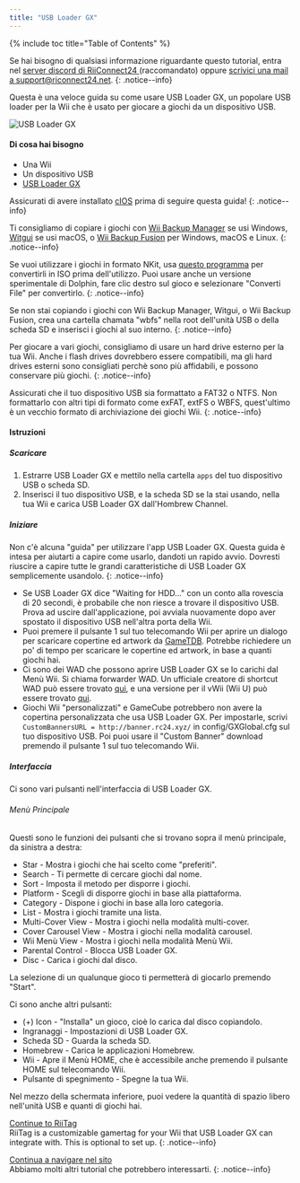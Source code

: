 ```yaml
---
title: "USB Loader GX"
---
```


{% include toc title="Table of Contents" %}

Se hai bisogno di qualsiasi informazione riguardante questo tutorial, entra nel [server discord di RiiConnect24 ](https://discord.gg/rc24)(raccomandato) oppure [scrivici una mail a support@riconnect24.net](mailto:support@riiconnect24.net).
{: .notice--info}

Questa è una veloce guida su come usare USB Loader GX, un popolare USB loader per la Wii che è usato per giocare a giochi da un dispositivo USB.

![USB Loader GX](/images/usbloadergx.png)

#### Di cosa hai bisogno

* Una Wii
* Un dispositivo USB
* [USB Loader GX](https://hbb1.oscwii.org/hbb/usbloader_gx/usbloader_gx.zip)

Assicurati di avere installato [cIOS](/cios) prima di seguire questa guida!
{: .notice--info}

Ti consigliamo di copiare i giochi con [Wii Backup Manager](/wiibackupmanager) se usi Windows, [Witgui](https://desairem.com/wordpress/category/witgui-download/) se usi macOS, o [Wii Backup Fusion](https://github.com/larsenv/Wii-Backup-Fusion) per Windows, macOS e Linux.
{: .notice--info}

Se vuoi utilizzare i giochi in formato NKit, usa [questo programma](https://gbatemp.net/download/nkit.36157/) per convertirli in ISO prima dell'utilizzo. Puoi usare anche un versione sperimentale di Dolphin, fare clic destro sul gioco e selezionare "Converti File" per convertirlo.
{: .notice--info}

Se non stai copiando i giochi con Wii Backup Manager, Witgui, o Wii Backup Fusion, crea una cartella chamata "wbfs" nella root dell'unità USB o della scheda SD e inserisci i giochi al suo interno.
{: .notice--info}

Per giocare a vari giochi, consigliamo di usare un hard drive esterno per la tua Wii. Anche i flash drives dovrebbero essere compatibili, ma gli hard drives esterni sono consigliati perchè sono più affidabili, e possono conservare più giochi.
{: .notice--info}

Assicurati che il tuo dispositivo USB sia formattato a FAT32 o NTFS. Non formattarlo con altri tipi di formato come exFAT, extFS o WBFS, quest'ultimo è un vecchio formato di archiviazione dei giochi Wii.
{: .notice--info}

#### Istruzioni

##### Scaricare

1. Estrarre USB Loader GX e mettilo nella cartella `apps` del tuo dispositivo USB o scheda SD.
2. Inserisci il tuo dispositivo USB, e la scheda SD se la stai usando, nella tua Wii e carica USB Loader GX dall'Hombrew Channel.

##### Iniziare

Non c'è alcuna "guida" per utilizzare l'app USB Loader GX. Questa guida è intesa per aiutarti a capire come usarlo, dandoti un rapido avvio. Dovresti riuscire a capire tutte le grandi caratteristiche di USB Loader GX semplicemente usandolo.
{: .notice--info}

* Se USB Loader GX dice "Waiting for HDD..." con un conto alla rovescia di 20 secondi, è probabile che non riesce a trovare il dispositivo USB. Prova ad uscire dall'applicazione, poi avviala nuovamente dopo aver spostato il dispositivo USB nell'altra porta della Wii.
* Puoi premere il pulsante 1 sul tuo telecomando Wii per aprire un dialogo per scaricare copertine ed artwork da [GameTDB](https://gametdb.com/). Potrebbe richiedere un po' di tempo per scaricare le copertine ed artwork, in base a quanti giochi hai.
* Ci sono dei WAD che possono aprire USB Loader GX se lo carichi dal Menù Wii. Si chiama forwarder WAD. Un ufficiale creatore di shortcut WAD può essere trovato [qui](https://sourceforge.net/projects/usbloadergx/files/Releases/Forwarders/USB%20Loader%20GX-UNEO_Forwarder_5_1_AHBPROT.wad), e una versione per il vWii (Wii U) può essere trovato [qui](https://sourceforge.net/projects/usbloadergx/files/Releases/Forwarders/USB%20Loader%20GX-UNEO_Forwarder_5_1_AHBPROT_vWii%20%28Fix%29.wad).
* Giochi Wii "personalizzati" e GameCube potrebbero non avere la copertina personalizzata che usa USB Loader GX. Per impostarle, scrivi `CustomBannersURL = http://banner.rc24.xyz/` in config/GXGlobal.cfg sul tuo dispositivo USB. Poi puoi usare il "Custom Banner" download premendo il pulsante 1 sul tuo telecomando Wii.

##### Interfaccia

Ci sono vari pulsanti nell'interfaccia di USB Loader GX.

###### Menù Principale

Questi sono le funzioni dei pulsanti che si trovano sopra il menù principale, da sinistra a destra:

* Star - Mostra i giochi che hai scelto come "preferiti".
* Search - Ti permette di cercare giochi dal nome.
* Sort - Imposta il metodo per disporre i giochi.
* Platform - Scegli di disporre giochi in base alla piattaforma.
* Category - Dispone i giochi in base alla loro categoria.
* List - Mostra i giochi tramite una lista.
* Multi-Cover View - Mostra i giochi nella modalità multi-cover.
* Cover Carousel View - Mostra i giochi nella modalità carousel.
* Wii Menù View - Mostra i giochi nella modalità Menù Wii.
* Parental Control - Blocca USB Loader GX.
* Disc - Carica i giochi dal disco.

La selezione di un qualunque gioco ti permetterà di giocarlo premendo "Start".

Ci sono anche altri pulsanti:

* (+) Icon - "Installa" un gioco, cioè lo carica dal disco copiandolo.
* Ingranaggi - Impostazioni di USB Loader GX.
* Scheda SD - Guarda la scheda SD.
* Homebrew - Carica le applicazioni Homebrew.
* Wii - Apre il Menù HOME, che è accessibile anche premendo il pulsante HOME sul telecomando Wii.
* Pulsante di spegnimento - Spegne la tua Wii.

Nel mezzo della schermata inferiore, puoi vedere la quantità di spazio libero nell'unità USB e quanti di giochi hai.

[Continue to RiiTag](riitag)<br> RiiTag is a customizable gamertag for your Wii that USB Loader GX can integrate with. This is optional to set up.
{: .notice--info}

[Continua a navigare nel sito](site-navigation)<br> Abbiamo molti altri tutorial che potrebbero interessarti.
{: .notice--info}
